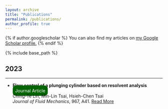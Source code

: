 ```yaml
---
layout: archive
title: "Publications"
permalink: /publications/
author_profile: true
---
```


{% if author.googlescholar %}
  You can also find my articles on <u><a href="{{author.googlescholar}}">my Google Scholar profile</a>.</u>
{% endif %}

{% include base_path %}

## 2023
---
- <span style="text-align: left;">**Flow control of a plunging cylinder based on resolvent analysis**</span>   
  <span style="border-radius: 10px; background-color: #006400; color: #FAFAFA; padding: 8px; text-align: right;">Journal Article</span>  
  Ching-Te Lin, Min-Lin Tsai, Hsieh-Chen Tsai    
  *Journal of Fluid Mechanics*, 967, A41. <a href="https://doi.org/10.1017/jfm.2023.526 " target="_blank">Read More</a>
  
  

